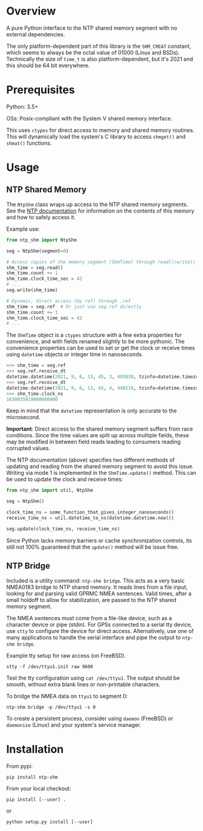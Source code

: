 # Overview
A pure Python interface to the NTP shared memory segment with no external
dependencies.

The only platform-dependent part of this library is the `SHM_CREAT` constant,
which seems to always be the octal value of 01000 (Linux and BSDs). Technically
the size of `time_t` is also platform-dependent, but it's 2021 and this should
be 64 bit everywhere.

# Prerequisites
Python: 3.5+

OSs: Posix-compliant with the System V shared memory interface.

This uses `ctypes` for direct access to memory and shared memory routines. This
will dynamically load the system's C library to access `shmget()` and `shmat()`
functions.

# Usage

## NTP Shared Memory
The `NtpShm` class wraps up access to the NTP shared memory segments. See the
[NTP documentation](https://docs.ntpsec.org/latest/driver_shm.html) for
information on the contents of this memory and how to safely access it.

Example use:
```python
from ntp_shm import NtpShm

seg = NtpShm(segment=0)

# Access copies of the memory segment (ShmTime) through read()/write()
shm_time = seg.read()
shm_time.count += 1
shm_time.clock_time_sec = 42
# ...
seg.write(shm_time)

# Dynamic, direct access (by ref) through .ref
shm_time = seg.ref  # Or just use seg.ref directly
shm_time.count += 1
shm_time.clock_time_sec = 42
# ...
```

The `ShmTime` object is a `ctypes` structure with a few extra properties for
convenience, and with fields renamed slightly to be more pythonic. The
convenience properties can be used to set or get the clock or receive times
using `datetime` objects or integer time in nanoseconds.

```python
>>> shm_time = seg.ref
>>> seg.ref.receive_dt
datetime.datetime(2021, 9, 6, 13, 45, 3, 495830, tzinfo=datetime.timezone.utc)
>>> seg.ref.receive_dt
datetime.datetime(2021, 9, 6, 13, 45, 4, 440210, tzinfo=datetime.timezone.utc)
>>> shm_time.clock_ns
1630935919000000000
```

Keep in mind that the `datetime` representation is only accurate to the
microsecond.

**Important**: Direct access to the shared memory segment suffers from race
conditions. Since the time values are split up across multiple fields, these
may be modified in between field reads leading to consumers reading corrupted
values.

The NTP documentation (above) specifies two different methods of updating and
reading from the shared memory segment to avoid this issue. Writing via mode 1
is implemented in the `ShmTime.update()` method. This can be used to update
the clock and receive times:

```python
from ntp_shm import util, NtpShm

seg = NtpShm()

clock_time_ns = some_function_that_gives_integer_nanoseconds()
receive_time_ns = util.datetime_to_ns(datetime.datetime.now())

seg.update(clock_time_ns, receive_time_ns)
```

Since Python lacks memory barriers or cache synchronization controls, its still
not 100% guaranteed that the `update()` method will be issue free.

## NTP Bridge
Included is a utility command: `ntp-shm bridge`. This acts as a very basic
NMEA0183 bridge to NTP shared memory. It reads lines from a file input, looking
for and parsing valid GPRMC NMEA sentences. Valid times, after a small holdoff
to allow for stabilization, are passed to the NTP shared memory segment.

The NMEA sentences must come from a file-like device, such as a character
device or pipe (stdin). For GPSs connected to a serial tty device, use `stty`
to configure the device for direct access. Alternatively, use one of many
applications to handle the serial interface and pipe the output to `ntp-shm
bridge`.

Example tty setup for raw access (on FreeBSD).
```shell
stty -f /dev/ttyu1.init raw 9600
```

Test the tty configuration using `cat /dev/ttyu1`. The output should be
smooth, without extra blank lines or non-printable characters.

To bridge the NMEA data on `ttyu1` to segment 0:
```shell
ntp-shm bridge -p /dev/ttyu1 -s 0
```

To create a persistent process, consider using `daemon` (FreeBSD) or
`daemonize` (Linux) and your system's service manager.

# Installation
From pypi:
```shell
pip install ntp-shm
```

From your local checkout:
```shell
pip install [--user] .
```

or

```shell
python setup.py install [--user]
```

